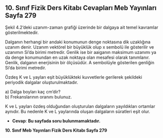 ## 10. Sınıf Fizik Ders Kitabı Cevapları Meb Yayınları Sayfa 279

Şekil 4.2’deki uzanım-zaman grafiği üzerinde bir dalgaya ait temel kavramlar gösterilmektedir.

Dalganın herhangi bir andaki konumunun denge noktasına dik uzaklığına uzanım denir. Uzanım vektörel bir büyüklük olup x sembolü ile gösterilir ve uzanımın Si’da birimi metredir. Genlik ise bir aaiganın maksimum uzanımı ya da denge konumundan en uzak noktaya olan mesafesi olarak tanımlanır. Genlik, dalganın enerjisinin bir ölçüsüdür. A sembolüyle gösterilen genliğin Si’da birimi metredir.

Özdeş K ve L yayları eşit büyüklükteki kuvvetlerle gerilerek şekildeki periyodik dalgalar oluşturulmaktadır.

a) Dalga boyları kaç cm’dir?  
 b) Frekanslarının oranını bulunuz.

K ve L yayları özdeş olduğundan oluşturulan dalgaların yayıldıkları ortamlar aynıdır. Bu nedenle K ve L yaylarında oluşan dalgaların süratleri eşit olur.

* **Cevap**: **Bu sayfada soru bulunmamaktadır.**

**10. Sınıf Meb Yayınları Fizik Ders Kitabı Sayfa 279**